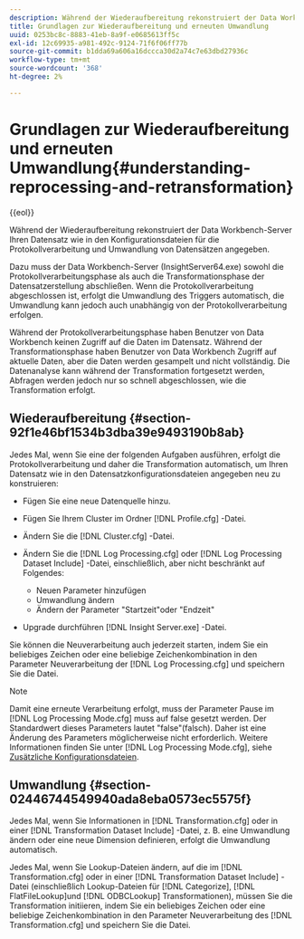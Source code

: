 ```yaml
---
description: Während der Wiederaufbereitung rekonstruiert der Data Workbench-Server Ihren Datensatz wie in den Konfigurationsdateien für die Protokollverarbeitung und Umwandlung von Datensätzen angegeben.
title: Grundlagen zur Wiederaufbereitung und erneuten Umwandlung
uuid: 0253bc8c-8883-41eb-8a9f-e0685613ff5c
exl-id: 12c69935-a981-492c-9124-71f6f06ff77b
source-git-commit: b1dda69a606a16dccca30d2a74c7e63dbd27936c
workflow-type: tm+mt
source-wordcount: '368'
ht-degree: 2%

---
```


# Grundlagen zur Wiederaufbereitung und erneuten Umwandlung{#understanding-reprocessing-and-retransformation}

{{eol}}

Während der Wiederaufbereitung rekonstruiert der Data Workbench-Server Ihren Datensatz wie in den Konfigurationsdateien für die Protokollverarbeitung und Umwandlung von Datensätzen angegeben.

Dazu muss der Data Workbench-Server (InsightServer64.exe) sowohl die Protokollverarbeitungsphase als auch die Transformationsphase der Datensatzerstellung abschließen. Wenn die Protokollverarbeitung abgeschlossen ist, erfolgt die Umwandlung des Triggers automatisch, die Umwandlung kann jedoch auch unabhängig von der Protokollverarbeitung erfolgen.

Während der Protokollverarbeitungsphase haben Benutzer von Data Workbench keinen Zugriff auf die Daten im Datensatz. Während der Transformationsphase haben Benutzer von Data Workbench Zugriff auf aktuelle Daten, aber die Daten werden gesampelt und nicht vollständig. Die Datenanalyse kann während der Transformation fortgesetzt werden, Abfragen werden jedoch nur so schnell abgeschlossen, wie die Transformation erfolgt.

## Wiederaufbereitung {#section-92f1e46bf1534b3dba39e9493190b8ab}

Jedes Mal, wenn Sie eine der folgenden Aufgaben ausführen, erfolgt die Protokollverarbeitung und daher die Transformation automatisch, um Ihren Datensatz wie in den Datensatzkonfigurationsdateien angegeben neu zu konstruieren:

* Fügen Sie eine neue Datenquelle hinzu.
* Fügen Sie Ihrem Cluster im Ordner [!DNL Profile.cfg] -Datei.
* Ändern Sie die [!DNL Cluster.cfg] -Datei.
* Ändern Sie die [!DNL Log Processing.cfg] oder [!DNL Log Processing Dataset Include] -Datei, einschließlich, aber nicht beschränkt auf Folgendes:

   * Neuen Parameter hinzufügen
   * Umwandlung ändern
   * Ändern der Parameter &quot;Startzeit&quot;oder &quot;Endzeit&quot;

* Upgrade durchführen [!DNL Insight Server.exe] -Datei.

Sie können die Neuverarbeitung auch jederzeit starten, indem Sie ein beliebiges Zeichen oder eine beliebige Zeichenkombination in den Parameter Neuverarbeitung der [!DNL Log Processing.cfg] und speichern Sie die Datei.

>[!NOTE]
>
>Damit eine erneute Verarbeitung erfolgt, muss der Parameter Pause im [!DNL Log Processing Mode.cfg] muss auf false gesetzt werden. Der Standardwert dieses Parameters lautet &quot;false&quot;(falsch). Daher ist eine Änderung des Parameters möglicherweise nicht erforderlich. Weitere Informationen finden Sie unter [!DNL Log Processing Mode.cfg], siehe [Zusätzliche Konfigurationsdateien](/help/home/c-dataset-const-proc/c-add-config-files/c-add-config-files.md).

## Umwandlung {#section-02446744549940ada8eba0573ec5575f}

Jedes Mal, wenn Sie Informationen in [!DNL Transformation.cfg] oder in einer [!DNL Transformation Dataset Include] -Datei, z. B. eine Umwandlung ändern oder eine neue Dimension definieren, erfolgt die Umwandlung automatisch.

Jedes Mal, wenn Sie Lookup-Dateien ändern, auf die im [!DNL Transformation.cfg] oder in einer [!DNL Transformation Dataset Include] -Datei (einschließlich Lookup-Dateien für [!DNL Categorize], [!DNL FlatFileLookup]und [!DNL ODBCLookup] Transformationen), müssen Sie die Transformation initiieren, indem Sie ein beliebiges Zeichen oder eine beliebige Zeichenkombination in den Parameter Neuverarbeitung des [!DNL Transformation.cfg] und speichern Sie die Datei.
